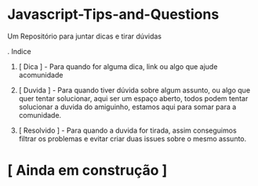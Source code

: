 # Javascript-Tips-and-Questions

Um Repositório para juntar dicas e tirar dúvidas

. Indice
1. [ Dica ]  - Para quando for alguma dica, link ou algo que ajude acomunidade

2. [ Duvida ] - Para quando tiver dúvida sobre algum assunto, ou algo que quer tentar solucionar, aqui ser um espaço aberto, todos podem tentar solucionar a duvida do amiguinho, estamos aqui para somar para a comunidade.

3. [ Resolvido ]  - Para quando a duvida for tirada, assim conseguimos filtrar os problemas e evitar criar duas issues sobre o mesmo assunto. 




# [ Ainda em construção ]
